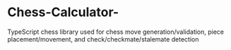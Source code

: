 # Chess-Calculator-
TypeScript chess library used for chess move generation/validation, piece placement/movement, and check/checkmate/stalemate detection
